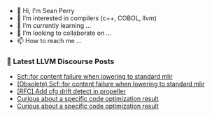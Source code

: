 - 👋 Hi, I’m Sean Perry
- 👀 I’m interested in compilers (c++, COBOL, llvm)
- 🌱 I’m currently learning ...
- 💞️ I’m looking to collaborate on ...
- 📫 How to reach me ...

<!---
s66perry/s66perry is a ✨ special ✨ repository because its `README.md` (this file) appears on your GitHub profile.
You can click the Preview link to take a look at your changes.
--->
### 📕 Latest LLVM Discourse Posts

<!-- DISCOURSE-LLVM:START -->
- [Scf::for content failure when lowering to standard mlir](https://discourse.llvm.org/t/scf-for-content-failure-when-lowering-to-standard-mlir/76769#post_1)
- [&lpar;Obsolete&rpar; Scf::for content failure when lowering to standard mlir](https://discourse.llvm.org/t/obsolete-scf-for-content-failure-when-lowering-to-standard-mlir/76768#post_1)
- [[RFC] Add cfg drift detect in propeller](https://discourse.llvm.org/t/rfc-add-cfg-drift-detect-in-propeller/76733#post_4)
- [Curious about a specific code optimization result](https://discourse.llvm.org/t/curious-about-a-specific-code-optimization-result/76765#post_2)
- [Curious about a specific code optimization result](https://discourse.llvm.org/t/curious-about-a-specific-code-optimization-result/76765#post_1)
<!-- DISCOURSE-LLVM:END -->
